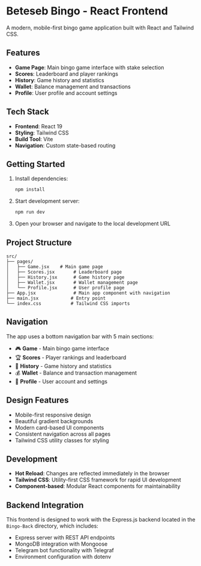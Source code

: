 # Beteseb Bingo - React Frontend

A modern, mobile-first bingo game application built with React and Tailwind CSS.

## Features

- **Game Page**: Main bingo game interface with stake selection
- **Scores**: Leaderboard and player rankings
- **History**: Game history and statistics
- **Wallet**: Balance management and transactions
- **Profile**: User profile and account settings

## Tech Stack

- **Frontend**: React 19
- **Styling**: Tailwind CSS
- **Build Tool**: Vite
- **Navigation**: Custom state-based routing

## Getting Started

1. Install dependencies:
   ```bash
   npm install
   ```

2. Start development server:
   ```bash
   npm run dev
   ```

3. Open your browser and navigate to the local development URL

## Project Structure

```
src/
├── pages/
│   ├── Game.jsx    # Main game page
│   ├── Scores.jsx       # Leaderboard page
│   ├── History.jsx      # Game history page
│   ├── Wallet.jsx       # Wallet management page
│   └── Profile.jsx      # User profile page
├── App.jsx              # Main app component with navigation
├── main.jsx            # Entry point
└── index.css           # Tailwind CSS imports
```

## Navigation

The app uses a bottom navigation bar with 5 main sections:
- 🎮 **Game** - Main bingo game interface
- 🏆 **Scores** - Player rankings and leaderboard
- 🔄 **History** - Game history and statistics
- 💰 **Wallet** - Balance and transaction management
- 👤 **Profile** - User account and settings

## Design Features

- Mobile-first responsive design
- Beautiful gradient backgrounds
- Modern card-based UI components
- Consistent navigation across all pages
- Tailwind CSS utility classes for styling

## Development

- **Hot Reload**: Changes are reflected immediately in the browser
- **Tailwind CSS**: Utility-first CSS framework for rapid UI development
- **Component-based**: Modular React components for maintainability

## Backend Integration

This frontend is designed to work with the Express.js backend located in the `Bingo-Back` directory, which includes:
- Express server with REST API endpoints
- MongoDB integration with Mongoose
- Telegram bot functionality with Telegraf
- Environment configuration with dotenv
